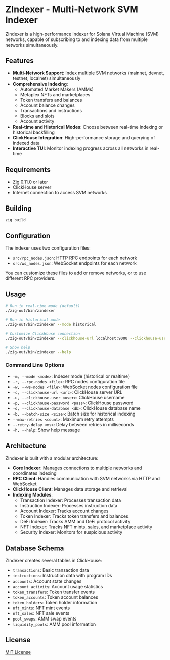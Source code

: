 # ZIndexer - Multi-Network SVM Indexer

ZIndexer is a high-performance indexer for Solana Virtual Machine (SVM) networks, capable of subscribing to and indexing data from multiple networks simultaneously.

## Features

- **Multi-Network Support**: Index multiple SVM networks (mainnet, devnet, testnet, localnet) simultaneously
- **Comprehensive Indexing**:
  - Automated Market Makers (AMMs)
  - Metaplex NFTs and marketplaces
  - Token transfers and balances
  - Account balance changes
  - Transactions and instructions
  - Blocks and slots
  - Account activity
- **Real-time and Historical Modes**: Choose between real-time indexing or historical backfilling
- **ClickHouse Integration**: High-performance storage and querying of indexed data
- **Interactive TUI**: Monitor indexing progress across all networks in real-time

## Requirements

- Zig 0.11.0 or later
- ClickHouse server
- Internet connection to access SVM networks

## Building

```bash
zig build
```

## Configuration

The indexer uses two configuration files:

- `src/rpc_nodes.json`: HTTP RPC endpoints for each network
- `src/ws_nodes.json`: WebSocket endpoints for each network

You can customize these files to add or remove networks, or to use different RPC providers.

## Usage

```bash
# Run in real-time mode (default)
./zig-out/bin/zindexer

# Run in historical mode
./zig-out/bin/zindexer --mode historical

# Customize ClickHouse connection
./zig-out/bin/zindexer --clickhouse-url localhost:9000 --clickhouse-user default --clickhouse-password "" --clickhouse-database solana

# Show help
./zig-out/bin/zindexer --help
```

### Command Line Options

- `-m, --mode <mode>`: Indexer mode (historical or realtime)
- `-r, --rpc-nodes <file>`: RPC nodes configuration file
- `-w, --ws-nodes <file>`: WebSocket nodes configuration file
- `-c, --clickhouse-url <url>`: ClickHouse server URL
- `-u, --clickhouse-user <user>`: ClickHouse username
- `-p, --clickhouse-password <pass>`: ClickHouse password
- `-d, --clickhouse-database <db>`: ClickHouse database name
- `-b, --batch-size <size>`: Batch size for historical indexing
- `--max-retries <count>`: Maximum retry attempts
- `--retry-delay <ms>`: Delay between retries in milliseconds
- `-h, --help`: Show help message

## Architecture

ZIndexer is built with a modular architecture:

- **Core Indexer**: Manages connections to multiple networks and coordinates indexing
- **RPC Client**: Handles communication with SVM networks via HTTP and WebSocket
- **ClickHouse Client**: Manages data storage and retrieval
- **Indexing Modules**:
  - Transaction Indexer: Processes transaction data
  - Instruction Indexer: Processes instruction data
  - Account Indexer: Tracks account changes
  - Token Indexer: Tracks token transfers and balances
  - DeFi Indexer: Tracks AMM and DeFi protocol activity
  - NFT Indexer: Tracks NFT mints, sales, and marketplace activity
  - Security Indexer: Monitors for suspicious activity

## Database Schema

ZIndexer creates several tables in ClickHouse:

- `transactions`: Basic transaction data
- `instructions`: Instruction data with program IDs
- `accounts`: Account state changes
- `account_activity`: Account usage statistics
- `token_transfers`: Token transfer events
- `token_accounts`: Token account balances
- `token_holders`: Token holder information
- `nft_mints`: NFT mint events
- `nft_sales`: NFT sale events
- `pool_swaps`: AMM swap events
- `liquidity_pools`: AMM pool information

## License

[MIT License](LICENSE)